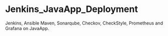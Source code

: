 # Jenkins_JavaApp_Deployment
Jenkins, Ansible Maven, Sonarqube, Checkov, CheckStyle, Prometheus and Grafana on JavaApp.
